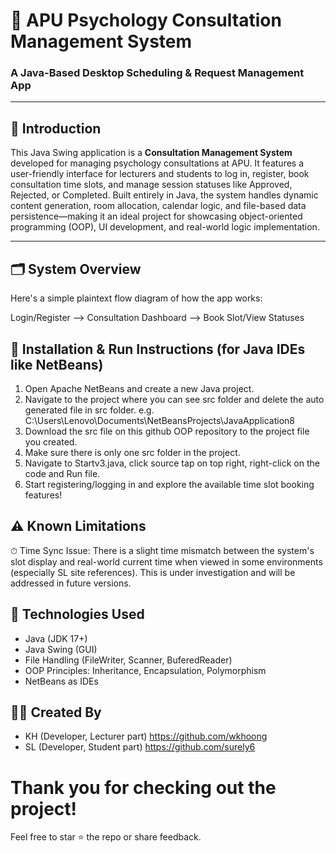 # 🧠 APU Psychology Consultation Management System  
### A Java-Based Desktop Scheduling & Request Management App

---

## 📘 Introduction

This Java Swing application is a **Consultation Management System** developed for managing psychology consultations at APU. It features a user-friendly interface for lecturers and students to log in, register, book consultation time slots, and manage session statuses like Approved, Rejected, or Completed. Built entirely in Java, the system handles dynamic content generation, room allocation, calendar logic, and file-based data persistence—making it an ideal project for showcasing object-oriented programming (OOP), UI development, and real-world logic implementation.

---

## 🗂️ System Overview

Here's a simple plaintext flow diagram of how the app works:

Login/Register --> Consultation Dashboard --> Book Slot/View Statuses

## 🧰 Installation & Run Instructions (for Java IDEs like NetBeans)

1. Open Apache NetBeans and create a new Java project.
2. Navigate to the project where you can see src folder and delete the auto generated file in src folder.
   e.g. C:\Users\Lenovo\Documents\NetBeansProjects\JavaApplication8
3. Download the src file on this github OOP repository to the project file you created. 
4. Make sure there is only one src folder in the project.
5. Navigate to Startv3.java, click source tap on top right, right-click on the code and Run file.
6. Start registering/logging in and explore the available time slot booking features!

## ⚠️ Known Limitations
⏱ Time Sync Issue:
There is a slight time mismatch between the system's slot display and real-world current time when viewed in some environments (especially SL site references). This is under investigation and will be addressed in future versions.

## 📌 Technologies Used
- Java (JDK 17+)
- Java Swing (GUI)
- File Handling (FileWriter, Scanner, BuferedReader)
- OOP Principles: Inheritance, Encapsulation, Polymorphism
- NetBeans as IDEs

## 👨‍💻 Created By
- KH (Developer, Lecturer part) https://github.com/wkhoong
- SL (Developer, Student part) https://github.com/surely6

# Thank you for checking out the project!
Feel free to star ⭐ the repo or share feedback.
